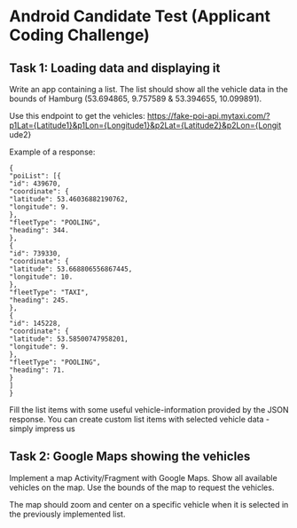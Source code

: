 # Android Candidate Test (Applicant Coding Challenge)

## Task 1: Loading data and displaying it

Write an app containing a list. The list should show all the vehicle data in the bounds of Hamburg (53.694865,
9.757589 & 53.394655, 10.099891).

Use this endpoint to get the vehicles: https://fake-poi-api.mytaxi.com/?p1Lat={Latitude1}&p1Lon={Longitude1}&p2Lat={Latitude2}&p2Lon={Longit
ude2}

Example of a response:



```
{
"poiList": [{
"id": 439670,
"coordinate": {
"latitude": 53.46036882190762,
"longitude": 9.
},
"fleetType": "POOLING",
"heading": 344.
},
{
"id": 739330,
"coordinate": {
"latitude": 53.668806556867445,
"longitude": 10.
},
"fleetType": "TAXI",
"heading": 245.
},
{
"id": 145228,
"coordinate": {
"latitude": 53.58500747958201,
"longitude": 9.
},
"fleetType": "POOLING",
"heading": 71.
}
]
}
```
Fill the list items with some useful vehicle-information provided by the JSON response. You can create custom list items with selected vehicle
data - simply impress us




## Task 2: Google Maps showing the vehicles

Implement a map Activity/Fragment with Google Maps. Show all available vehicles on the map. Use the bounds of the map to request the
vehicles.

The map should zoom and center on a specific vehicle when it is selected in the previously implemented list.





